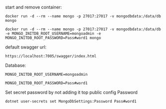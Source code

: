 start and remove container:

`docker run -d --rm --name mongo -p 27017:27017 -v mongodbdata:/data/db mongo`

`docker run -d --rm --name mongo -p 27017:27017 -v mongodbdata:/data/db -e MONGO_INITDB_ROOT_USERNAME=mongoadmin -e MONGO_INITDB_ROOT_PASSWORD=Pass#word1 mongo`

default swagger url:

`https://localhost:7005/swagger/index.html`

Database:

`MONGO_INITDB_ROOT_USERNAME=mongoadmin`

`MONGO_INITDB_ROOT_PASSWORD=Pass#word1`

Set secret password by not adding it top public config Password

`dotnet user-secrets set MongoDbSettings:Password Pass#word1`
